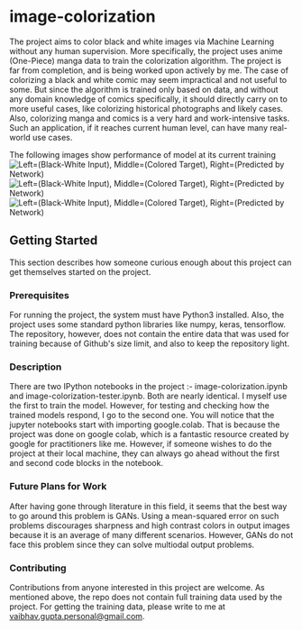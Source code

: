 # image-colorization

The project aims to color black and white images via Machine Learning without any human supervision. More specifically, 
the project uses anime (One-Piece) manga data to train the colorization algorithm. The project is far from completion, 
and is being worked upon actively by me. The case of colorizing a black and white comic may seem impractical and not useful 
to some. But since the algorithm is trained only based on data, and without any domain knowledge of comics specifically, it
should directly carry on to more useful cases, like colorizing historical photographs and likely cases. Also, colorizing manga 
and comics is a very hard and work-intensive tasks. Such an application, if it reaches current human level, can have many real-world
use cases.

The following images show performance of model at its current training
![Left=(Black-White Input), Middle=(Colored Target), Right=(Predicted by Network)](https://github.com/vaibhav369/image-colorization/blob/master/assets/img1.PNG)
![Left=(Black-White Input), Middle=(Colored Target), Right=(Predicted by Network)](https://github.com/vaibhav369/image-colorization/blob/master/assets/img2.PNG)
![Left=(Black-White Input), Middle=(Colored Target), Right=(Predicted by Network)](https://github.com/vaibhav369/image-colorization/blob/master/assets/img3.PNG)

## Getting Started

This section describes how someone curious enough about this project can get themselves started on the project.

### Prerequisites

For running the project, the system must have Python3 installed. Also, the project uses some standard python libraries like numpy, keras, tensorflow. The repository, however, does not contain the entire data that was used for training because of Github's size limit, and also to keep the repository light. 

### Description

There are two IPython notebooks in the project :- image-colorization.ipynb and image-colorization-tester.ipynb. Both are nearly identical. I myself use the first to train the model. However, for testing and checking how the trained models respond, I go to the second one. You will notice that the jupyter notebooks start with importing google.colab. That is because the project was done on google colab, which is a fantastic resource created by google for practitioners like me. However, if someone wishes to do the project at their local machine, they can always go ahead without the first and second code blocks in the notebook.

### Future Plans for Work

After having gone through literature in this field, it seems that the best way to go around this problem is GANs. Using a mean-squared error on such problems discourages sharpness and high contrast colors in output images because it is an average of many different scenarios. However, GANs do not face this problem since they can solve multiodal output problems. 

### Contributing

Contributions from anyone interested in this project are welcome. As mentioned above, the repo does not contain full training data used by the project. For getting the training data, please write to me at vaibhav.gupta.personal@gmail.com.
